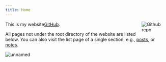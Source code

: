 ```yaml
---
title: Home
---
```


[<img src="https://simpleicons.org/icons/github.svg" style="max-width:15%;min-width:40px;float:right;" alt="Github repo" />](https://github.com/sakura758/)

This is my  website[GitHub](https://github.com/sakura758/lyang).

All pages not under the root directory of the website are listed below. You can also visit the list page of a single section, e.g., [posts](/post/), or [notes](/note/).

![unnamed](E:\asc\unnamed.png)